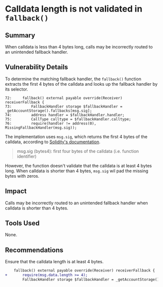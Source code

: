 # Calldata length is not validated in `fallback()`

## Summary

When calldata is less than 4 bytes long, calls may be incorrectly routed to an unintended fallback handler.

## Vulnerability Details

To determine the matching fallback handler, the `fallback()` function extracts the first 4 bytes of the calldata and looks up the fallback handler by its selector.

```solidity
72:     fallback() external payable override(Receiver) receiverFallback {
73:         FallbackHandler storage $fallbackHandler = _getAccountStorage().fallbacks[msg.sig];
74:         address handler = $fallbackHandler.handler;
75:         CallType calltype = $fallbackHandler.calltype;
76:         require(handler != address(0), MissingFallbackHandler(msg.sig));
```

The implementation uses `msg.sig`, which returns the first 4 bytes of the calldata, according to [Solidity's documentation](https://docs.soliditylang.org/en/latest/cheatsheet.html#block-and-transaction-properties).

> msg.sig (bytes4): first four bytes of the calldata (i.e. function identifier)

However, the function doesn't validate that the calldata is at least 4 bytes long. When calldata is shorter than 4 bytes, `msg.sig` wil pad the missing bytes with zeros.

## Impact

Calls may be incorrectly routed to an unintended fallback handler when calldata is shorter than 4 bytes.

## Tools Used

None.

## Recommendations

Ensure that the calldata length is at least 4 bytes.

```diff
    fallback() external payable override(Receiver) receiverFallback {
+       require(msg.data.length >= 4);
        FallbackHandler storage $fallbackHandler = _getAccountStorage().fallbacks[msg.sig];
```
